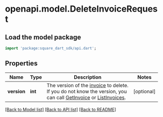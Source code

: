 # openapi.model.DeleteInvoiceRequest

## Load the model package
```dart
import 'package:square_dart_sdk/api.dart';
```

## Properties
Name | Type | Description | Notes
------------ | ------------- | ------------- | -------------
**version** | **int** | The version of the [invoice](https://developer.squareup.com/reference/square_2023-12-13/objects/Invoice) to delete. If you do not know the version, you can call [GetInvoice](https://developer.squareup.com/reference/square_2023-12-13/invoices-api/get-invoice) or  [ListInvoices](https://developer.squareup.com/reference/square_2023-12-13/invoices-api/list-invoices). | [optional] 

[[Back to Model list]](../README.md#documentation-for-models) [[Back to API list]](../README.md#documentation-for-api-endpoints) [[Back to README]](../README.md)



